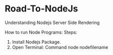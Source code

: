 # Road-To-NodeJs
Understanding Nodejs Server Side Rendering

How to run Node Programs:
Steps:
1. Install Nodejs Package.
2. Open Terminal: Command node nodefilename
